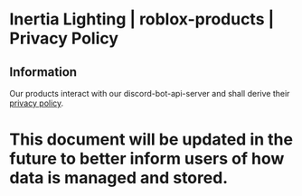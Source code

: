 # Inertia Lighting | roblox-products | Privacy Policy

## Information
Our products interact with our discord-bot-api-server and shall derive their [privacy policy](../discord-bot-api-server/README.md).

# This document will be updated in the future to better inform users of how data is managed and stored.
